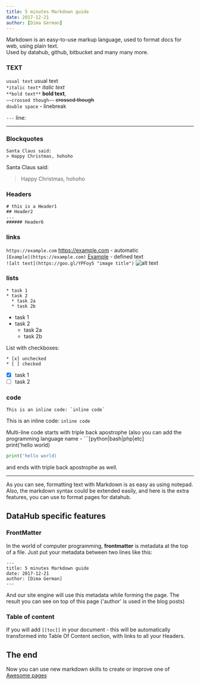 ```yaml
---
title: 5 minutes Markdown guide
date: 2017-12-21
author: [Dima German]
---
```


Markdown is an easy-to-use markup language, used to format docs for web, using plain text.  
Used by datahub, github, bitbucket and many many more.

### TEXT

`usual text` usual text  
`*italic text*` *italic text*   
`**bold text**` **bold text**,  
`~~crossed though~~` ~~crossed though~~  
`double space` - linebreak

`---` line:

---  
### Blockquotes

```
Santa Claus said:
> Happy Christmas, hohoho
```

Santa Claus said:
> Happy Christmas, hohoho


### Headers 

```
# this is a Header1
## Header2
...
###### Header6
```

### links

`https://example.com` https://example.com - automatic  
`[Example](https://example.com)` [Example](https://datahub.io) - defined text  
`![alt text](https://goo.gl/YPFoy5 "image title")`
![alt text](https://goo.gl/YPFoy5 "image title")

### lists

```
* task 1
* task 2
  * task 2a
  * task 2b
```

* task 1
* task 2
  * task 2a
  * task 2b

List with checkboxes:
```
* [x] unchecked 
* [ ] checked
```

* [x] task 1 
* [ ] task 2

### code

```
This is an inline code: `inline code`
```

This is an inline code: `inline code`
  
Multi-line code starts with triple back apostrophe (also you can add the programming language name - ```[python|bash|php|etc]  
print('hello world)
```python
print('hello world)
```
and ends with triple back apostrophe as well.

---
As you can see, formatting text with Markdown is as easy as using notepad. Also, the markdown syntax could be extended easily, and here is the extra features, you can use to format pages for datahub.

## DataHub specific features

### FrontMatter

In the world of computer programming, **frontmatter** is metadata at the top of a file. 
Just put your metadata between two lines like this:

```
---
title: 5 minutes Markdown guide
date: 2017-12-21
author: [Dima German]
---
```

And our site engine will use this metadata while forming the page. The result you can see on top of this page ('author' is used in the blog posts)


### Table of content
 
If you will add `[[toc]]` in your document - this will be automatically transformed into Table Of Content section, with links to all your Headers.

## The end

Now you can use new markdown skills to create or improve one of [Awesome pages](/awesome)